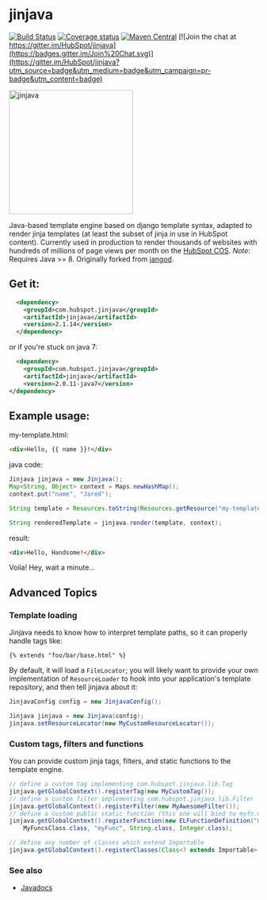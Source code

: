 # jinjava 

[![Build Status](https://travis-ci.org/HubSpot/jinjava.svg?branch=master)](https://travis-ci.org/HubSpot/jinjava) 
[![Coverage status](https://img.shields.io/codecov/c/github/HubSpot/jinjava/master.svg)](https://codecov.io/github/HubSpot/jinjava)
[![Maven Central](https://maven-badges.herokuapp.com/maven-central/com.hubspot.jinjava/jinjava/badge.svg)](https://maven-badges.herokuapp.com/maven-central/com.hubspot.jinjava/jinjava)
[![Join the chat at https://gitter.im/HubSpot/jinjava](https://badges.gitter.im/Join%20Chat.svg)](https://gitter.im/HubSpot/jinjava?utm_source=badge&utm_medium=badge&utm_campaign=pr-badge&utm_content=badge)

<img src="https://github.com/HubSpot/jinjava/raw/master/jinjava.png" width="250" height="250" alt="jinjava">

Java-based template engine based on django template syntax, adapted to render jinja templates (at least the subset of jinja in use in HubSpot content). Currently used in production to render thousands of websites with hundreds of millions of page views per month on the [HubSpot COS](http://www.hubspot.com/products/sites).
*Note*: Requires Java >= 8. Originally forked from [jangod](https://code.google.com/p/jangod/).

Get it:
-------

```xml
  <dependency>
    <groupId>com.hubspot.jinjava</groupId>
    <artifactId>jinjava</artifactId>
    <version>2.1.14</version>
  </dependency>
```

or if you're stuck on java 7:
```xml
  <dependency>
    <groupId>com.hubspot.jinjava</groupId>
    <artifactId>jinjava</artifactId>
    <version>2.0.11-java7</version>
</dependency>
```


Example usage:
--------------

my-template.html:
```html
<div>Hello, {{ name }}!</div>
```

java code:
```java
Jinjava jinjava = new Jinjava();
Map<String, Object> context = Maps.newHashMap();
context.put("name", "Jared");

String template = Resources.toString(Resources.getResource("my-template.html"), Charsets.UTF_8);

String renderedTemplate = jinjava.render(template, context);
```

result:
```html
<div>Hello, Handsome!</div>
```

Voila! Hey, wait a minute...

Advanced Topics
---------------

### Template loading

Jinjava needs to know how to interpret template paths, so it can properly handle tags like:
```
{% extends "foo/bar/base.html" %}
```

By default, it will load a ```FileLocator```; you will likely want to provide your own implementation of 
```ResourceLoader``` to hook into your application's template repository, and then tell jinjava about it:

```java
JinjavaConfig config = new JinjavaConfig();

Jinjava jinjava = new Jinjava(config);
jinjava.setResourceLocator(new MyCustomResourceLocator());
```

### Custom tags, filters and functions

You can provide custom jinja tags, filters, and static functions to the template engine.

```java
// define a custom tag implementing com.hubspot.jinjava.lib.Tag
jinjava.getGlobalContext().registerTag(new MyCustomTag());
// define a custom filter implementing com.hubspot.jinjava.lib.Filter
jinjava.getGlobalContext().registerFilter(new MyAwesomeFilter());
// define a custom public static function (this one will bind to myfn.my_func('foo', 42))
jinjava.getGlobalContext().registerFunction(new ELFunctionDefinition("myfn", "my_func", 
    MyFuncsClass.class, "myFunc", String.class, Integer.class);

// define any number of classes which extend Importable
jinjava.getGlobalContext().registerClasses(Class<? extends Importable>... classes);
```

### See also

 - [Javadocs](http://www.javadoc.io/doc/com.hubspot.jinjava/jinjava)

